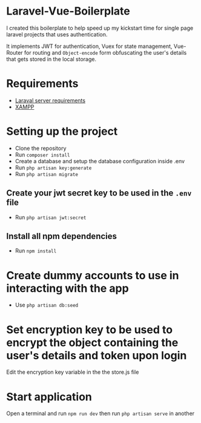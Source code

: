 # Laravel-Vue-Boilerplate
I created this boilerplate to help speed up my kickstart time for single page laravel projects that uses authentication.

It implements JWT for authentication, Vuex for state management, Vue-Router for routing and `Object-encode` form obfuscating 
the user's details that gets stored in the local storage.

# Requirements
- [Laraval server requirements](https://laravel.com/docs/5.7#server-requirements)
- [XAMPP](https://www.apachefriends.org/index.html)

# Setting up the project
- Clone the repository
- Run `composer install`
- Create a database and setup the database configuration inside .env
- Run `php artisan key:generate`
- Run `php artisan migrate`

## Create your jwt secret key to be used in the `.env` file
- Run `php artisan jwt:secret`

## Install all npm dependencies
- Run `npm install`

# Create dummy accounts to use in interacting with the app
- Use `php artisan db:seed`

# Set encryption key to be used to encrypt the object containing the user's details and token upon login
 Edit the encryption key variable in the the store.js file 

# Start application

Open a terminal and run `npm run dev` then run `php artisan serve` in another



